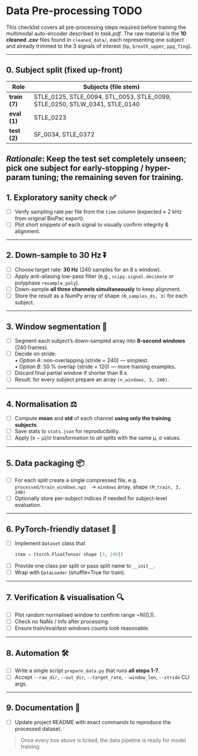 # Data Pre-processing TODO

This checklist covers all pre-processing steps required before training the multimodal auto-encoder described in *task.pdf*.  The raw material is the **10 cleaned *.csv*** files found in `cleaned_data/`, each representing one subject and already trimmed to the 3 signals of interest (`bp`, `breath_upper`, `ppg_fing`).

---
## 0.  Subject split (fixed up-front)
| Role  | Subjects (file stem) |
|-------|----------------------|
| **train (7)** | STLE_0125, STLE_0094, STL_0053, STLE_0099, STLE_0250, STLW_0341, STLE_0140 |
| **eval  (1)** | STLE_0223 |
| **test  (2)** | SF_0034, STLE_0372 |

*Rationale*: Keep the test set completely unseen; pick one subject for early-stopping / hyper-param tuning; the remaining seven for training.
---
## 1.  Exploratory sanity check  ✅
- [ ] Verify sampling rate per file from the `time` column (expected ≈ 2 kHz from original BioPac export).
- [ ] Plot short snippets of each signal to visually confirm integrity & alignment.

---
## 2.  Down-sample to 30 Hz  ⏬
- [ ] Choose target rate: **30 Hz** (240 samples for an 8 s window).
- [ ] Apply anti-aliasing low-pass filter (e.g., `scipy.signal.decimate` or polyphase `resample_poly`).
- [ ] Down-sample **all three channels simultaneously** to keep alignment.
- [ ] Store the result as a NumPy array of shape `(N_samples_ds, 3)` for each subject.

---
## 3.  Window segmentation  📏
- [ ] Segment each subject’s down-sampled array into **8-second windows** (240 frames).
- [ ] Decide on stride:  
  	• *Option A*: non-overlapping (stride = 240) — simplest.  
  	• *Option B*: 50 % overlap (stride = 120) — more training examples.
- [ ] Discard final partial window if shorter than 8 s.
- [ ] Result: for every subject prepare an array `(n_windows, 3, 240)`.

---
## 4.  Normalisation  ⚖️
- [ ] Compute **mean** and **std** of each channel **using only the training subjects**.
- [ ] Save stats to `stats.json` for reproducibility.
- [ ] Apply (x − μ)/σ transformation to *all* splits with the same μ, σ values.

---
## 5.  Data packaging  📦
- [ ] For each split create a single compressed file, e.g.  
  	`processed/train_windows.npz` → `windows` array, shape `(M_train, 3, 240)`
- [ ] Optionally store per-subject indices if needed for subject-level evaluation.

---
## 6.  PyTorch‐friendly dataset  🔌
- [ ] Implement `Dataset` class that 
  ```python
  item ⇒ (torch.FloatTensor shape [3, 240])
  ```
- [ ] Provide one class per split or pass split name to `__init__`.
- [ ] Wrap with `DataLoader` (shuffle=True for train).

---
## 7.  Verification & visualisation  🔍
- [ ] Plot random normalised window to confirm range ~N(0,1).
- [ ] Check no NaNs / Infs after processing.
- [ ] Ensure train/eval/test windows counts look reasonable.

---
## 8.  Automation  🛠️
- [ ] Write a single script `prepare_data.py` that runs **all steps 1-7**.
- [ ] Accept `--raw_dir`, `--out_dir`, `--target_rate`, `--window_len`, `--stride` CLI args.

---
## 9.  Documentation  📝
- [ ] Update project README with exact commands to reproduce the processed dataset.

> Once every box above is ticked, the data pipeline is ready for model training.
